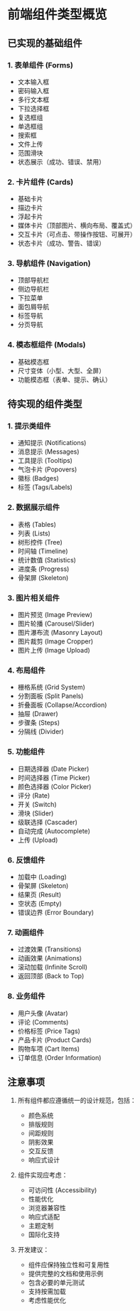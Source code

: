 # 前端组件类型概览

## 已实现的基础组件

### 1. 表单组件 (Forms)
- 文本输入框
- 密码输入框
- 多行文本框
- 下拉选择框
- 复选框组
- 单选框组
- 搜索框
- 文件上传
- 范围滑块
- 状态展示（成功、错误、禁用）

### 2. 卡片组件 (Cards)
- 基础卡片
- 描边卡片
- 浮起卡片
- 媒体卡片（顶部图片、横向布局、覆盖式）
- 交互卡片（可点击、带操作按钮、可展开）
- 状态卡片（成功、警告、错误）

### 3. 导航组件 (Navigation)
- 顶部导航栏
- 侧边导航栏
- 下拉菜单
- 面包屑导航
- 标签导航
- 分页导航

### 4. 模态框组件 (Modals)
- 基础模态框
- 尺寸变体（小型、大型、全屏）
- 功能模态框（表单、提示、确认）

## 待实现的组件类型

### 1. 提示类组件
- 通知提示 (Notifications)
- 消息提示 (Messages)
- 工具提示 (Tooltips)
- 气泡卡片 (Popovers)
- 徽标 (Badges)
- 标签 (Tags/Labels)

### 2. 数据展示组件
- 表格 (Tables)
- 列表 (Lists)
- 树形控件 (Tree)
- 时间轴 (Timeline)
- 统计数值 (Statistics)
- 进度条 (Progress)
- 骨架屏 (Skeleton)

### 3. 图片相关组件
- 图片预览 (Image Preview)
- 图片轮播 (Carousel/Slider)
- 图片瀑布流 (Masonry Layout)
- 图片裁剪 (Image Cropper)
- 图片上传 (Image Upload)

### 4. 布局组件
- 栅格系统 (Grid System)
- 分割面板 (Split Panels)
- 折叠面板 (Collapse/Accordion)
- 抽屉 (Drawer)
- 步骤条 (Steps)
- 分隔线 (Divider)

### 5. 功能组件
- 日期选择器 (Date Picker)
- 时间选择器 (Time Picker)
- 颜色选择器 (Color Picker)
- 评分 (Rate)
- 开关 (Switch)
- 滑块 (Slider)
- 级联选择 (Cascader)
- 自动完成 (Autocomplete)
- 上传 (Upload)

### 6. 反馈组件
- 加载中 (Loading)
- 骨架屏 (Skeleton)
- 结果页 (Result)
- 空状态 (Empty)
- 错误边界 (Error Boundary)

### 7. 动画组件
- 过渡效果 (Transitions)
- 动画效果 (Animations)
- 滚动加载 (Infinite Scroll)
- 返回顶部 (Back to Top)

### 8. 业务组件
- 用户头像 (Avatar)
- 评论 (Comments)
- 价格标签 (Price Tags)
- 产品卡片 (Product Cards)
- 购物车项 (Cart Items)
- 订单信息 (Order Information)

## 注意事项

1. 所有组件都应遵循统一的设计规范，包括：
   - 颜色系统
   - 排版规则
   - 间距规则
   - 阴影效果
   - 交互反馈
   - 响应式设计

2. 组件实现应考虑：
   - 可访问性 (Accessibility)
   - 性能优化
   - 浏览器兼容性
   - 响应式适配
   - 主题定制
   - 国际化支持

3. 开发建议：
   - 组件应保持独立性和可复用性
   - 提供完整的文档和使用示例
   - 包含必要的单元测试
   - 支持按需加载
   - 考虑性能优化 